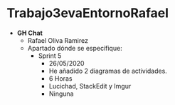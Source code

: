# Trabajo3evaEntornoRafael
   
  * __GH Chat__
	* Rafael Oliva Ramirez
	* Apartado dónde se especifique:
	  * Sprint 5
		* 26/05/2020
		* He añadido 2 diagramas de actividades.
		* 6 Horas
		* Lucichad, StackEdit y Imgur
		* Ninguna

